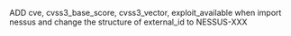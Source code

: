 ADD cve, cvss3_base_score, cvss3_vector, exploit_available when import nessus and change the structure of external_id to NESSUS-XXX